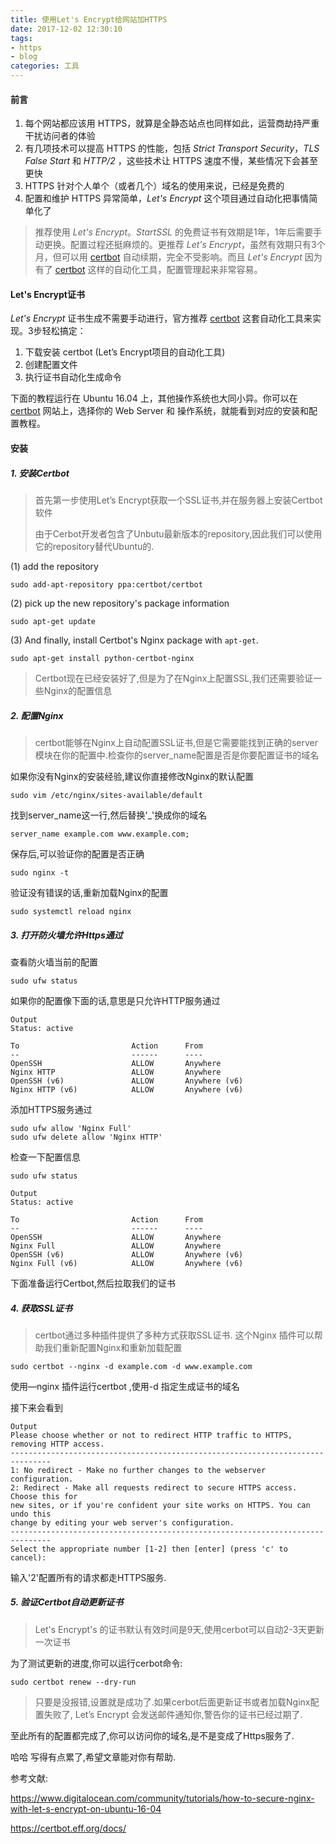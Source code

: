 ```yaml
---
title: 使用Let's Encrypt给网站加HTTPS
date: 2017-12-02 12:30:10
tags: 
- https
- blog
categories: 工具
---
```


#### 前言

1. 每个网站都应该用 HTTPS，就算是全静态站点也同样如此，运营商劫持严重干扰访问者的体验
2. 有几项技术可以提高 HTTPS 的性能，包括 *Strict Transport Security*，*TLS False Start* 和 *HTTP/2* ，这些技术让 HTTPS 速度不慢，某些情况下会甚至更快
3. HTTPS 针对个人单个（或者几个）域名的使用来说，已经是免费的
4. 配置和维护 HTTPS 异常简单，*Let's Encrypt* 这个项目通过自动化把事情简单化了

> 推荐使用 *Let's Encrypt*。*StartSSL* 的免费证书有效期是1年，1年后需要手动更换。配置过程还挺麻烦的。更推荐 *Let's Encrypt*，虽然有效期只有3个月，但可以用 [certbot](https://certbot.eff.org/) 自动续期，完全不受影响。而且 *Let's Encrypt* 因为有了 [certbot](https://certbot.eff.org/) 这样的自动化工具，配置管理起来非常容易。

#### Let's Encrypt证书 

*Let's Encrypt* 证书生成不需要手动进行，官方推荐 [certbot](https://certbot.eff.org/) 这套自动化工具来实现。3步轻松搞定：

1. 下载安装 certbot (Let’s Encrypt项目的自动化工具)
2. 创建配置文件
3. 执行证书自动化生成命令

下面的教程运行在 Ubuntu 16.04 上，其他操作系统也大同小异。你可以在 [certbot](https://certbot.eff.org/) 网站上，选择你的 Web Server 和 操作系统，就能看到对应的安装和配置教程。

#### 安装

##### 1. 安装Certbot

> 首先第一步使用Let’s Encrypt获取一个SSL证书,并在服务器上安装Certbot软件
>
> 由于Cerbot开发者包含了Unbutu最新版本的repository,因此我们可以使用它的repository替代Ubuntu的.

(1) add the repository

```shell
sudo add-apt-repository ppa:certbot/certbot
```

(2) pick up the new repository's package information

``` shell
sudo apt-get update
```

(3) And finally, install Certbot's Nginx package with `apt-get`.

```shell
sudo apt-get install python-certbot-nginx
```

> Certbot现在已经安装好了,但是为了在Nginx上配置SSL,我们还需要验证一些Nginx的配置信息

##### 2. 配置Nginx

> certbot能够在Nginx上自动配置SSL证书,但是它需要能找到正确的server模块在你的配置中.检查你的server_name配置是否是你要配置证书的域名

如果你没有Nginx的安装经验,建议你直接修改Nginx的默认配置

```shell
sudo vim /etc/nginx/sites-available/default
```

找到server_name这一行,然后替换'_'换成你的域名

```shell
server_name example.com www.example.com;
```

保存后,可以验证你的配置是否正确

```shell
sudo nginx -t
```

验证没有错误的话,重新加载Nginx的配置

```shell
sudo systemctl reload nginx
```

##### 3. 打开防火墙允许Https通过

查看防火墙当前的配置

```shell
sudo ufw status
```

如果你的配置像下面的话,意思是只允许HTTP服务通过

```shell
Output
Status: active

To                         Action      From
--                         ------      ----
OpenSSH                    ALLOW       Anywhere                  
Nginx HTTP                 ALLOW       Anywhere                  
OpenSSH (v6)               ALLOW       Anywhere (v6)             
Nginx HTTP (v6)            ALLOW       Anywhere (v6)
```

添加HTTPS服务通过

```shell
sudo ufw allow 'Nginx Full'
sudo ufw delete allow 'Nginx HTTP'
```

检查一下配置信息

```shell
sudo ufw status
```

```shell
Output
Status: active

To                         Action      From
--                         ------      ----
OpenSSH                    ALLOW       Anywhere
Nginx Full                 ALLOW       Anywhere
OpenSSH (v6)               ALLOW       Anywhere (v6)
Nginx Full (v6)            ALLOW       Anywhere (v6)
```

下面准备运行Certbot,然后拉取我们的证书

##### 4. 获取SSL证书

> certbot通过多种插件提供了多种方式获取SSL证书. 这个Nginx 插件可以帮助我们重新配置Nginx和重新加载配置

```shelll
sudo certbot --nginx -d example.com -d www.example.com
```

使用—nginx 插件运行certbot ,使用-d 指定生成证书的域名

接下来会看到

```shell
Output
Please choose whether or not to redirect HTTP traffic to HTTPS, removing HTTP access.
-------------------------------------------------------------------------------
1: No redirect - Make no further changes to the webserver configuration.
2: Redirect - Make all requests redirect to secure HTTPS access. Choose this for
new sites, or if you're confident your site works on HTTPS. You can undo this
change by editing your web server's configuration.
-------------------------------------------------------------------------------
Select the appropriate number [1-2] then [enter] (press 'c' to cancel):
```

输入'2'配置所有的请求都走HTTPS服务.

##### 5. 验证Certbot自动更新证书

>Let's Encrypt's 的证书默认有效时间是9天,使用cerbot可以自动2-3天更新一次证书

为了测试更新的进度,你可以运行cerbot命令:

```shell
sudo certbot renew --dry-run
```

>  只要是没报错,设置就是成功了.如果cerbot后面更新证书或者加载Nginx配置失败了, Let’s Encrypt  会发送邮件通知你,警告你的证书已经过期了.

至此所有的配置都完成了,你可以访问你的域名,是不是变成了Https服务了.

哈哈 写得有点累了,希望文章能对你有帮助.



参考文献:

 https://www.digitalocean.com/community/tutorials/how-to-secure-nginx-with-let-s-encrypt-on-ubuntu-16-04

https://certbot.eff.org/docs/